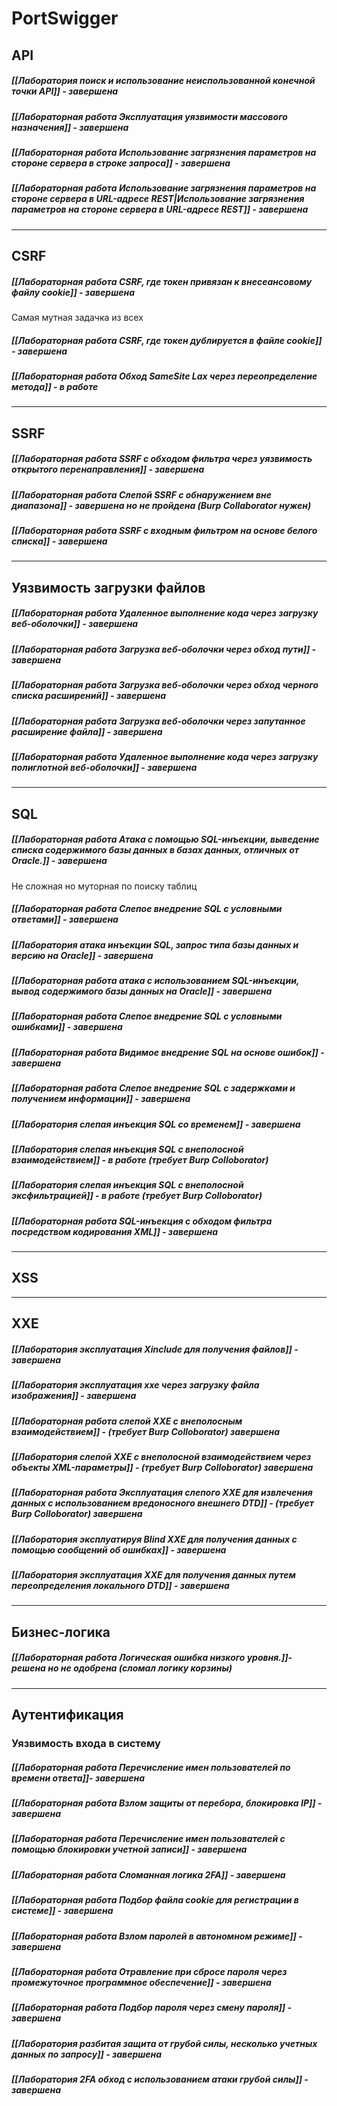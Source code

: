 # PortSwigger

## API 

##### [[Лаборатория поиск и использование неиспользованной конечной точки API]] - завершена

##### [[Лабораторная работа Эксплуатация уязвимости массового назначения]] - завершена

##### [[Лабораторная работа Использование загрязнения параметров на стороне сервера в строке запроса]] - завершена
##### [[Лабораторная работа Использование загрязнения параметров на стороне сервера в URL-адресе REST|Использование загрязнения параметров на стороне сервера в URL-адресе REST]] - завершена

----
## CSRF
##### [[Лабораторная работа CSRF, где токен привязан к внесеансовому файлу cookie]] - завершена
Самая мутная задачка из всех

##### [[Лабораторная работа CSRF, где токен дублируется в файле cookie]] - завершена

##### [[Лабораторная работа Обход SameSite Lax через переопределение метода]] - в работе

----
## SSRF

##### [[Лабораторная работа SSRF с обходом фильтра через уязвимость открытого перенаправления]] - завершена

##### [[Лабораторная работа Слепой SSRF с обнаружением вне диапазона]] - завершена но не пройдена (Burp Collaborator нужен)

##### [[Лабораторная работа SSRF с входным фильтром на основе белого списка]] - завершена

----
## Уязвимость загрузки файлов

##### [[Лабораторная работа Удаленное выполнение кода через загрузку веб-оболочки]] - завершена

##### [[Лабораторная работа Загрузка веб-оболочки через обход пути]] - завершена

##### [[Лабораторная работа Загрузка веб-оболочки через обход черного списка расширений]] - завершена

##### [[Лабораторная работа Загрузка веб-оболочки через запутанное расширение файла]] - завершена

##### [[Лабораторная работа Удаленное выполнение кода через загрузку полиглотной веб-оболочки]] - завершена 

----
## SQL
##### [[Лабораторная работа Атака с помощью SQL-инъекции, выведение списка содержимого базы данных в базах данных, отличных от Oracle.]] - завершена
Не сложная но муторная по поиску таблиц

##### [[Лабораторная работа Слепое внедрение SQL с условными ответами]] - завершена

##### [[Лаборатория атака инъекции SQL, запрос типа базы данных и версию на Oracle]] - завершена

##### [[Лабораторная работа атака с использованием SQL-инъекции, вывод содержимого базы данных на Oracle]] - завершена
##### [[Лабораторная работа Слепое внедрение SQL с условными ошибками]] - завершена

##### [[Лабораторная работа Видимое внедрение SQL на основе ошибок]] - завершена

##### [[Лабораторная работа Слепое внедрение SQL с задержками и получением информации]] - завершена

##### [[Лаборатория слепая инъекция SQL со временем]] - завершена

##### [[Лаборатория слепая инъекция SQL с внеполосной взаимодействием]] - в работе (требует Burp Colloborator)

##### [[Лаборатория слепая инъекция SQL с внеполосной эксфильтрацией]] - в работе (требует Burp Colloborator)

##### [[Лабораторная работа SQL-инъекция с обходом фильтра посредством кодирования XML]] - завершена

----
## XSS



----

## XXE

##### [[Лаборатория эксплуатация Xinclude для получения файлов]] - завершена

##### [[Лаборатория эксплуатация xxe через загрузку файла изображения]] - завершена

##### [[Лабораторная работа слепой XXE с внеполосным взаимодействием]] - (требует Burp Colloborator) завершена

##### [[Лаборатория слепой XXE с внеполосной взаимодействием через объекты XML-параметры]] - (требует Burp Colloborator) завершена

##### [[Лабораторная работа Эксплуатация слепого XXE для извлечения данных с использованием вредоносного внешнего DTD]] - (требует Burp Colloborator) завершена

##### [[Лаборатория эксплуатируя Blind XXE для получения данных с помощью сообщений об ошибках]] - завершена

##### [[Лаборатория эксплуатация XXE для получения данных путем переопределения локального DTD]] - завершена

----
## Бизнес-логика

##### [[Лабораторная работа Логическая ошибка низкого уровня.]]- решена но не одобрена (сломал логику корзины)

----
## Аутентификация

### Уязвимость входа в систему
##### [[Лабораторная работа Перечисление имен пользователей по времени ответа]]- завершена

##### [[Лабораторная работа Взлом защиты от перебора, блокировка IP]] - завершена

##### [[Лабораторная работа Перечисление имен пользователей с помощью блокировки учетной записи]] - завершена

##### [[Лабораторная работа Сломанная логика 2FA]] - завершена

##### [[Лабораторная работа Подбор файла cookie для регистрации в системе]] - завершена

##### [[Лабораторная работа Взлом паролей в автономном режиме]] - завершена

##### [[Лабораторная работа Отравление при сбросе пароля через промежуточное программное обеспечение]] - завершена

##### [[Лабораторная работа Подбор пароля через смену пароля]] - завершена

##### [[Лаборатория разбитая защита от грубой силы, несколько учетных данных по запросу]] - завершена

##### [[Лаборатория 2FA обход с использованием атаки грубой силы]] - завершена
